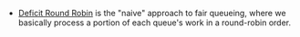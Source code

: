 * [Deficit Round Robin](https://en.wikipedia.org/wiki/Deficit_round_robin) is the "naive" approach to fair queueing, where we basically process a portion of each queue's work in a round-robin order.